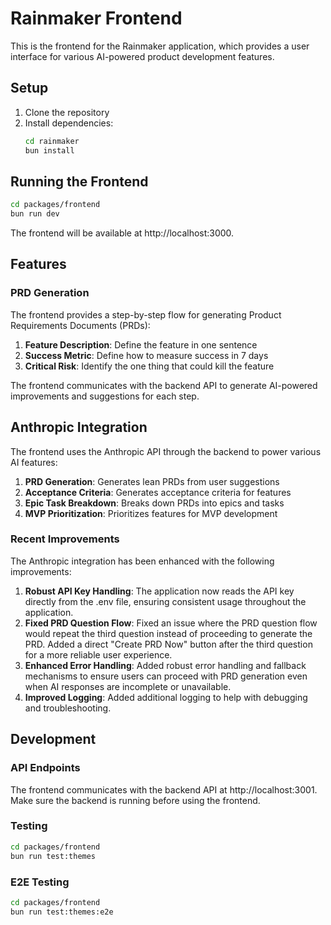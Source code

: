 # Rainmaker Frontend

This is the frontend for the Rainmaker application, which provides a user interface for various AI-powered product development features.

## Setup

1. Clone the repository
2. Install dependencies:
   ```bash
   cd rainmaker
   bun install
   ```

## Running the Frontend

```bash
cd packages/frontend
bun run dev
```

The frontend will be available at http://localhost:3000.

## Features

### PRD Generation

The frontend provides a step-by-step flow for generating Product Requirements Documents (PRDs):

1. **Feature Description**: Define the feature in one sentence
2. **Success Metric**: Define how to measure success in 7 days
3. **Critical Risk**: Identify the one thing that could kill the feature

The frontend communicates with the backend API to generate AI-powered improvements and suggestions for each step.

## Anthropic Integration

The frontend uses the Anthropic API through the backend to power various AI features:

1. **PRD Generation**: Generates lean PRDs from user suggestions
2. **Acceptance Criteria**: Generates acceptance criteria for features
3. **Epic Task Breakdown**: Breaks down PRDs into epics and tasks
4. **MVP Prioritization**: Prioritizes features for MVP development

### Recent Improvements

The Anthropic integration has been enhanced with the following improvements:

1. **Robust API Key Handling**: The application now reads the API key directly from the .env file, ensuring consistent usage throughout the application.
2. **Fixed PRD Question Flow**: Fixed an issue where the PRD question flow would repeat the third question instead of proceeding to generate the PRD. Added a direct "Create PRD Now" button after the third question for a more reliable user experience.
3. **Enhanced Error Handling**: Added robust error handling and fallback mechanisms to ensure users can proceed with PRD generation even when AI responses are incomplete or unavailable.
4. **Improved Logging**: Added additional logging to help with debugging and troubleshooting.


## Development

### API Endpoints

The frontend communicates with the backend API at http://localhost:3001. Make sure the backend is running before using the frontend.

### Testing

```bash
cd packages/frontend
bun run test:themes
```

### E2E Testing

```bash
cd packages/frontend
bun run test:themes:e2e
```
